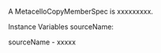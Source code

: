 A MetacelloCopyMemberSpec is xxxxxxxxx.Instance Variables	sourceName:		<Object>sourceName	- xxxxx